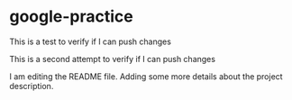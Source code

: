 # google-practice

This is a test to verify if I can push changes

This is a second attempt to verify if I can push changes

I am editing the README file. Adding some more details about the project description.
